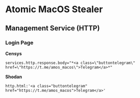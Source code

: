 # Atomic MacOS Stealer

## Management Service (HTTP)

### Login Page

**Censys**

```text
services.http.response.body="*<a class=\"buttontelegram\" href=\"https://t.me/amos_macos\">Telegram</a>*"
```

**Shodan**

```text
http.html:'<a class="buttontelegram" href="https://t.me/amos_macos">Telegram</a>'
```
